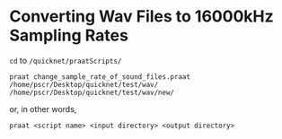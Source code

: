 # Converting Wav Files to 16000kHz Sampling Rates #
`cd` to `/quicknet/praatScripts/`
```
praat change_sample_rate_of_sound_files.praat /home/pscr/Desktop/quicknet/test/wav/ /home/pscr/Desktop/quicknet/test/wav/new/
```

or, in other words,
```
praat <script name> <input directory> <output directory>
```